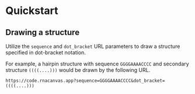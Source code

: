 # Quickstart

## Drawing a structure

Utilize the `sequence` and `dot_bracket` URL parameters
to draw a structure specified in dot-bracket notation.

For example, a hairpin structure
with sequence `GGGGAAAACCCC` and secondary structure `((((....)))`
would be drawn by the following URL.

```
https://code.rnacanvas.app?sequence=GGGGAAAACCCC&dot_bracket=((((....)))
```

